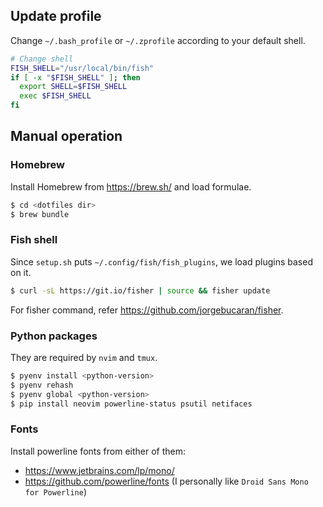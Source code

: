 ## Update profile

Change `~/.bash_profile` or `~/.zprofile` according to your default shell.
```sh
# Change shell
FISH_SHELL="/usr/local/bin/fish"
if [ -x "$FISH_SHELL" ]; then
  export SHELL=$FISH_SHELL
  exec $FISH_SHELL
fi
```

## Manual operation

### Homebrew

Install Homebrew from https://brew.sh/ and load formulae.
```sh
$ cd <dotfiles dir>
$ brew bundle
```

### Fish shell

Since `setup.sh` puts `~/.config/fish/fish_plugins`, we load plugins based on it.
```sh
$ curl -sL https://git.io/fisher | source && fisher update
```

For fisher command, refer https://github.com/jorgebucaran/fisher.

### Python packages

They are required by `nvim` and `tmux`.
```sh
$ pyenv install <python-version>
$ pyenv rehash
$ pyenv global <python-version>
$ pip install neovim powerline-status psutil netifaces
```

### Fonts

Install powerline fonts from either of them:
- https://www.jetbrains.com/lp/mono/
- https://github.com/powerline/fonts (I personally like `Droid Sans Mono for Powerline`)

